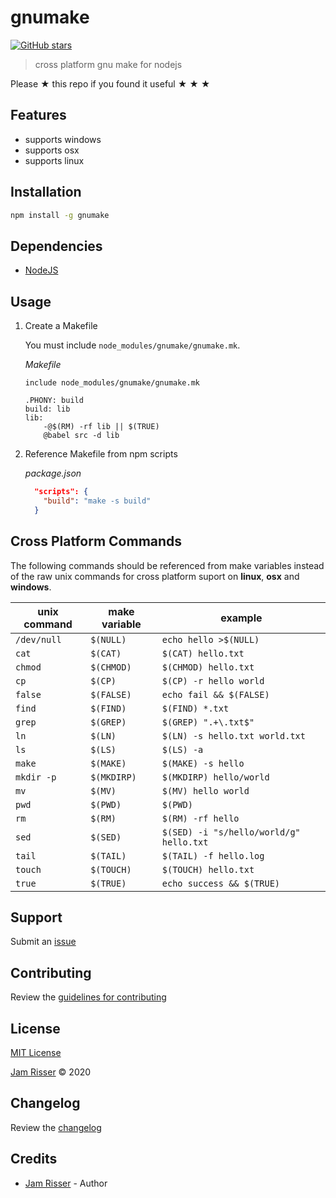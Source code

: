 # gnumake

[![GitHub stars](https://img.shields.io/github/stars/codejamninja/gnumake.svg?style=social&label=Stars)](https://github.com/codejamninja/gnumake)

> cross platform gnu make for nodejs

Please ★ this repo if you found it useful ★ ★ ★

## Features

- supports windows
- supports osx
- supports linux

## Installation

```sh
npm install -g gnumake
```

## Dependencies

- [NodeJS](https://nodejs.org)

## Usage

1. Create a Makefile

    You must include `node_modules/gnumake/gnumake.mk`.

    _Makefile_
    ```make
    include node_modules/gnumake/gnumake.mk

    .PHONY: build
    build: lib
    lib:
    	-@$(RM) -rf lib || $(TRUE)
    	@babel src -d lib
    ```

2. Reference Makefile from npm scripts

    _package.json_
    ```json
      "scripts": {
        "build": "make -s build"
      }
    ```

## Cross Platform Commands

The following commands should be referenced from make variables instead of the raw
unix commands for cross platform suport on **linux**, **osx** and **windows**.

| unix command | make variable | example                                 |
| -----------  | ------------- | --------------------------------------- |
| `/dev/null`  | `$(NULL)`     | `echo hello >$(NULL)`                   |
| `cat`        | `$(CAT)`      | `$(CAT) hello.txt`                      |
| `chmod`      | `$(CHMOD)`    | `$(CHMOD) hello.txt`                    |
| `cp`         | `$(CP)`       | `$(CP) -r hello world`                  |
| `false`      | `$(FALSE)`    | `echo fail && $(FALSE)`                 |
| `find`       | `$(FIND)`     | `$(FIND) *.txt`                         |
| `grep`       | `$(GREP)`     | `$(GREP) ".+\.txt$"`                    |
| `ln`         | `$(LN)`       | `$(LN) -s hello.txt world.txt`          |
| `ls`         | `$(LS)`       | `$(LS) -a`                              |
| `make`       | `$(MAKE)`     | `$(MAKE) -s hello`                      |
| `mkdir -p`   | `$(MKDIRP)`   | `$(MKDIRP) hello/world`                 |
| `mv`         | `$(MV)`       | `$(MV) hello world`                     |
| `pwd`        | `$(PWD)`      | `$(PWD)`                                |
| `rm`         | `$(RM)`       | `$(RM) -rf hello`                       |
| `sed`        | `$(SED)`      | `$(SED) -i "s/hello/world/g" hello.txt` |
| `tail`       | `$(TAIL)`     | `$(TAIL) -f hello.log`                  |
| `touch`      | `$(TOUCH)`    | `$(TOUCH) hello.txt`                    |
| `true`       | `$(TRUE)`     | `echo success && $(TRUE)`               |

## Support

Submit an [issue](https://github.com/codejamninja/gnumake/issues/new)

## Contributing

Review the [guidelines for contributing](https://github.com/codejamninja/gnumake/blob/master/CONTRIBUTING.md)

## License

[MIT License](https://github.com/codejamninja/gnumake/blob/master/LICENSE)

[Jam Risser](https://codejam.ninja) © 2020

## Changelog

Review the [changelog](https://github.com/codejamninja/gnumake/blob/master/CHANGELOG.md)

## Credits

- [Jam Risser](https://codejam.ninja) - Author
